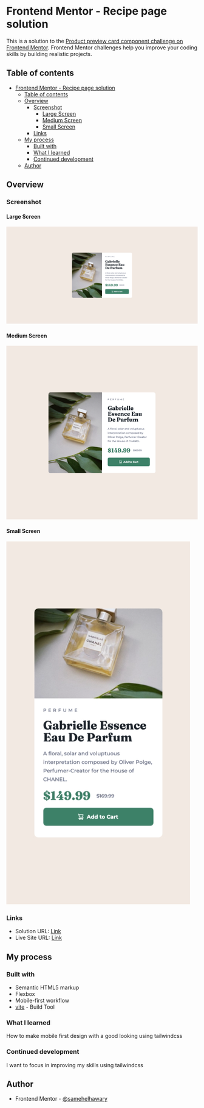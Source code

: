 # Frontend Mentor - Recipe page solution

This is a solution to the [Product preview card component challenge on Frontend Mentor](https://www.frontendmentor.io/challenges/product-preview-card-component-GO7UmttRfa). Frontend Mentor challenges help you improve your coding skills by building realistic projects. 

## Table of contents

- [Frontend Mentor - Recipe page solution](#frontend-mentor---recipe-page-solution)
  - [Table of contents](#table-of-contents)
  - [Overview](#overview)
    - [Screenshot](#screenshot)
      - [Large Screen](#large-screen)
      - [Medium Screen](#medium-screen)
      - [Small Screen](#small-screen)
    - [Links](#links)
  - [My process](#my-process)
    - [Built with](#built-with)
    - [What I learned](#what-i-learned)
    - [Continued development](#continued-development)
  - [Author](#author)


## Overview

### Screenshot

#### Large Screen
![alt text](image.png)

#### Medium Screen
![alt text](image-1.png)

#### Small Screen
![alt text](image-2.png)


### Links

- Solution URL: [Link](https://github.com/samehelhawary/product-preview-card-component)
- Live Site URL: [Link](https://chimerical-sunshine-97194a.netlify.app/)

## My process

### Built with

- Semantic HTML5 markup
- Flexbox
- Mobile-first workflow
- [vite](https://vite.dev/) - Build Tool


### What I learned

How to make mobile first design with a good looking using tailwindcss

### Continued development

I want to focus in improving my skills using tailwindcss


## Author

- Frontend Mentor - [@samehelhawary](https://www.frontendmentor.io/profile/samehelhawary)
